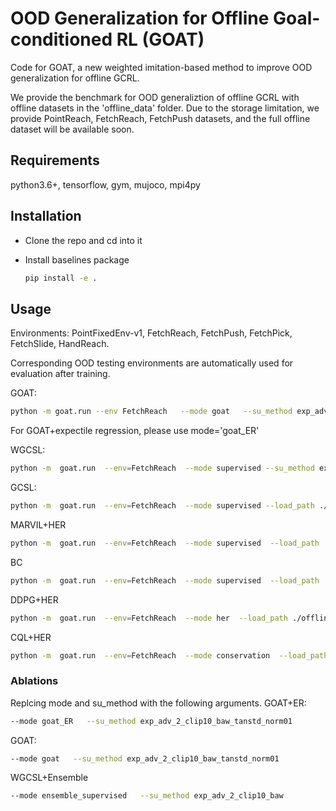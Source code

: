 # OOD Generalization for Offline Goal-conditioned RL (GOAT)
Code for GOAT, a new weighted imitation-based method to improve OOD generalization for offline GCRL.

We provide the benchmark for OOD generaliztion of offline GCRL with offline datasets in the 'offline_data' folder. Due to the storage limitation, we provide PointReach, FetchReach, FetchPush datasets, and the full offline dataset will be available soon.


<!-- 
<div style="text-align: center;">
<img src="pic/offline_hard_tasks.png" >
</div> -->


## Requirements
python3.6+, tensorflow, gym, mujoco, mpi4py

## Installation
- Clone the repo and cd into it

- Install baselines package
    ```bash
    pip install -e .
    ```


## Usage
Environments: PointFixedEnv-v1, FetchReach, FetchPush, FetchPick, FetchSlide, HandReach.

Corresponding OOD testing environments are automatically used for evaluation after training.

GOAT:  
```bash
python -m goat.run --env FetchReach   --mode goat   --su_method exp_adv_2_clip10_baw_tanstd_norm01  --offline_train --load_path ./offline_data/FetchReach/   --load_buffer --log_path ${path_name}    --save_path ${path_name}
```
For GOAT+expectile regression, please use mode='goat_ER'


WGCSL: 
```bash
python -m  goat.run  --env=FetchReach  --mode supervised --su_method exp_adv_2_clip10_baw  --load_path ./offline_data/FetchReach/   --offline_train  --load_buffer  --log_path ${path_name}
```


GCSL:
```bash
python -m  goat.run  --env=FetchReach  --mode supervised --load_path ./offline_data/FetchReach/   --offline_train  --load_buffer
```


MARVIL+HER
```bash
python -m  goat.run  --env=FetchReach  --mode supervised  --load_path ./offline_data/FetchReach/ --load_buffer --offline_train  --su_method exp_adv_2_clip10
```

BC
```bash
python -m  goat.run  --env=FetchReach  --mode supervised  --load_path ./offline_data/FetchReach/ --load_buffer --offline_train   --no_relabel
```

DDPG+HER
```bash
python -m  goat.run  --env=FetchReach  --mode her  --load_path ./offline_data/FetchReach/ --load_buffer --offline_train   
```

CQL+HER
```bash
python -m  goat.run  --env=FetchReach  --mode conservation  --load_path ./offline_data/FetchReach/ --load_buffer --offline_train 
```

### Ablations
Replcing mode and su_method with the following arguments.
GOAT+ER:  
```bash
--mode goat_ER   --su_method exp_adv_2_clip10_baw_tanstd_norm01
```

GOAT:  
```bash
--mode goat   --su_method exp_adv_2_clip10_baw_tanstd_norm01
```

WGCSL+Ensemble
```bash
--mode ensemble_supervised   --su_method exp_adv_2_clip10_baw
```

